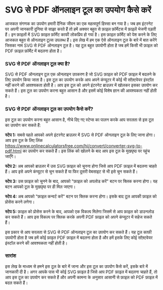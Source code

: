 SVG से PDF ऑनलाइन टूल का उपयोग कैसे करें
========================================

आजकल संगणक का उपयोग हमारी दैनिक जीवन का एक महत्वपूर्ण हिस्सा बन गया है। जब हम इंटरनेट पर अपनी जानकारी दुनिया से साझा करते हैं तो हमें अक्सर बहुत से फ़ाइल फ़ॉर्मेटस में फ़ाइलें भेजनी पड़ती हैं। इन फ़ाइलों में SVG फ़ाइल फ़ॉर्मेट काफी लोकप्रिय हो गया है। इस फ़ाइल फ़ॉर्मेट को पेश करने के लिए आजकल बहुत से ऑनलाइन टूल्स उपलब्ध हैं। इस लेख में हम एक ऐसे ऑनलाइन टूल के बारे में बात करेंगे जिसका नाम SVG से PDF ऑनलाइन टूल है। यह टूल बहुत उपयोगी होता है जब हमें किसी भी फ़ाइल को PDF फ़ाइल फ़ॉर्मेट में बदलना होता है।

### SVG से PDF ऑनलाइन टूल क्या है?

SVG से PDF ऑनलाइन टूल एक ऑनलाइन उपकरण है जो SVG फ़ाइल को PDF फ़ाइल में बदलने के लिए उपयोग किया जाता है। इस टूल का उपयोग करके आप अपने कंप्यूटर में कोई भी सॉफ़्टवेयर इंस्टॉल नहीं करने की आवश्यकता होती है। आप इस टूल को अपने इंटरनेट ब्राउज़र में खोलकर इसका उपयोग कर सकते हैं। इस टूल का उपयोग करना बहुत आसान है और इसमें कोई विशेष ज्ञान की आवश्यकता नहीं होती है।

### SVG से PDF ऑनलाइन टूल का उपयोग कैसे करें?

इस टूल का उपयोग करना बहुत आसान है, नीचे दिए गए स्टेप्स का पालन करके आप सरलता से इस टूल का उपयोग कर सकते हैं:

**स्टेप 1:** सबसे पहले आपको अपने इंटरनेट ब्राउज़र में SVG से PDF ऑनलाइन टूल के लिए जाना होगा। आप इस टूल के लिए लिंक <https://www.onlinecalculatorsfree.com/hi/convert/converter-svg-to-pdf.html> का उपयोग कर सकते हैं। इस लिंक को खोलने के बाद आप इस टूल के मुखपृष्ठ पर पहुंच जाएँगे।

**स्टेप 2:** अब आपको ब्राउज़र में उस SVG फ़ाइल को चुनना होगा जिसे आप PDF फ़ाइल में बदलना चाहते हैं। आप इसे अपने कंप्यूटर से चुन सकते हैं या फिर दूसरी वेबसाइट से भी इसे चुन सकते हैं।

**स्टेप 3:** उस फ़ाइल को चुनने के बाद, आपको "फ़ाइल को अपलोड करें" बटन पर क्लिक करना होगा। यह बटन आपको टूल के मुखपृष्ठ पर ही मिल जाएगा।

**स्टेप 4:** अब आपको "फ़ाइल कन्वर्ट करें" बटन पर क्लिक करना होगा। इसके बाद टूल आपकी फ़ाइल को प्रोसेस करने लगेगा।

**स्टेप 5:** फ़ाइल को प्रोसेस करने के बाद, आपको एक विकल्प मिलेगा जिसमें से आप फ़ाइल को डाउनलोड कर सकते हैं। आप इस विकल्प पर क्लिक करके अपनी PDF फ़ाइल को अपने कंप्यूटर में सहेज सकते हैं।

इस प्रकार से आप सरलता से SVG से PDF ऑनलाइन टूल का उपयोग कर सकते हैं। यह टूल काफी उपयोगी होता है जब हमें कोई फ़ाइल PDF फ़ाइल में बदलना होता है और हमें इसके लिए कोई सॉफ़्टवेयर इंस्टॉल करने की आवश्यकता नहीं होती है।

### सारांश

इस लेख के माध्यम से हमने इस टूल के बारे में जाना और इस टूल का उपयोग कैसे करें, इसके बारे में जानकारी दी है। अगर आपके पास भी कोई SVG फ़ाइल है जिसे आप PDF फ़ाइल में बदलना चाहते हैं, तो आप इस टूल का उपयोग कर सकते हैं और अपनी कामना के अनुसार आसानी से फ़ाइल को PDF फ़ाइल में बदल सकते हैं।